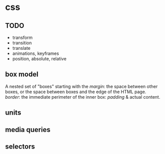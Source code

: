 # css

## TODO

- transform
- transition
- translate
- animations, keyframes
- position, absolute, relative

## box model

A nested set of "boxes" starting with the _margin_: the space between other boxes, or the space between boxes and the edge of the HTML page. _border_: the immediate perimeter of the inner box: _padding_ & actual content.

## units

## media queries

## selectors
